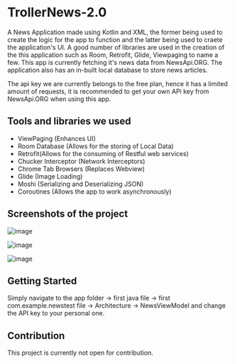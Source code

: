 # TrollerNews-2.0

A News Application made using Kotlin and XML, the former being used to create the logic for the app to function and the latter being used to craete the application's UI. A good number of libraries 
are used in the creation of the this application such as Room, Retrofit, Glide, Viewpaging to name a few. This app is currently fetching it's news data from NewsApi.ORG. The application also has an in-built local database to store news articles.

The api key we are currently belongs to the free plan, hence it has a limited amount of requests, it is recommended to get your own APi key from NewsApi.ORG when using this app.


<h2 align="left">Tools and libraries we used</h2>

-  ViewPaging (Enhances UI)
-  Room Database (Allows for the storing of Local Data)
-  Retrofit(Allows for the consuming of Restful web services)
-  Chucker Interceptor (Network Interceptors)
-  Chrome Tab Browsers (Replaces Webview)
-  Glide (Image Loading)
-  Moshi (Serializing and Deserializing JSON)
-  Coroutines (Allows the app to work asynchronously)

<h2 align="left">Screenshots of the project</h2>


![image](https://github.com/XtrollerX/TrollerNews-2.0/assets/67418036/25a471c0-c4db-473c-942c-8e5a3c71e726)

![image](https://github.com/XtrollerX/TrollerNews-2.0/assets/67418036/97ca3cd2-4b5f-4b39-a3e2-6d37c4258c50)

![image](https://github.com/XtrollerX/TrollerNews-2.0.0/assets/67418036/4bf2aab2-5e66-4768-8349-2070c1dcab4d)


<h2 align="left">Getting Started</h2>

Simply navigate to the app folder -> first java file -> first com.example.newstest file -> Architecture -> NewsViewModel and change the API key to your personal one.

<h2 align="left">Contribution</h2>

This project is currently not open for contribution.
